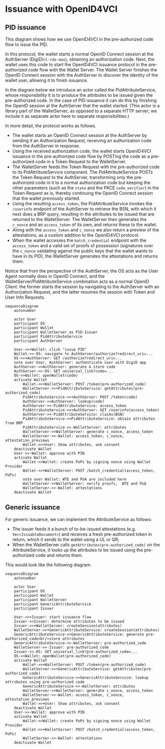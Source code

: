 # Issuance with OpenID4VCI

## PID issuance

This diagram shows how we use OpenID4VCI in the pre-authorized code flow to issue the PID.

In this protocol, the wallet starts a normal OpenID Connect session at the AuthServer (DigiD/`nl-rdo-max`), obtaining an authorization code. Next, the wallet uses this code to start the OpenID4VCI issuance protocol in the pre-authorized code flow with the Wallet Server. The Wallet Server finishes the OpenID Connect session with the AuthServer to discover the identity of the wallet user, allowing it to finish issuance.

In the diagram below we introduce an actor called the PidAttributeService, whose responsibility it is to produce the attributes to be issued given the pre-authorized code. In the case of PID issuance it can do this by finishing the OpenID session at the AuthServer that the wallet started. (This actor is a library part of the WalletServer, as opposed to a separate HTTP server; we include it as separate actor here to separate responsibilities.)

In more detail, the protocol works as follows.

- The wallet starts an OpenID Connect session at the AuthServer by sending it an Authorization Request, receiving an authorization code from the AuthServer in response.
- Using the received authorization code, the wallet starts OpenID4VCI issuance in the pre-authorized code flow by POSTing the code as a pre-authorized code in a Token Request to the WalletServer.
- The WalletServer feeds the Token Request with the pre-authorized code to its PidAttributeService component. The PidAttributeService POSTs the Token Request to the AuthServer, transforming only the pre-authorized code in it to a normal authorization code but keeping the other parameters (such as the `state` and the PKCE `code_verifier`) in the Token Request as is, thereby continuing the OpenID Connect session that the wallet previously started.
- Using the resulting `access_token`, the PidAttributeService invokes the `/userinfo` endpoint of the AuthServer to retrieve the BSN, with which it next does a BRP query, resulting in the attributes to be issued that are returned to the WalletServer. The WalletServer then generates the `c_nonce` and an `access_token` of its own, and returns these to the wallet.
- Along with the `access_token` and `c_nonce` we also return a preview of the attestations, as a custom addition to the OpenID4VCI protocol.
- When the wallet accesses the `batch_credential` endpoint with the `access_token` and a valid set of proofs of possession (signatures over the `c_nonce` validating against the public keys that the wallet wants to have in its PID), the WalletServer generates the attestations and returns them.

Notice that from the perspective of the AuthServer, the OS acts as the User Agent normally does in OpenID Connect, and the WalletServer/PidAttributeService combination acts as a normal OpenID Client: the former starts the session by navigating to the AuthServer with an Authorization Request, and the latter resumes the session with Token and User Info Requests.

```mermaid
sequenceDiagram
    autonumber

    actor User
    participant OS
    participant Wallet
    participant WalletServer as PID-Issuer
    participant PidAttributeService
    participant AuthServer

    User->>+Wallet: click "issue PID"
    Wallet->>-OS: navigate to AuthServer/authorize?redirect_uri=...
    OS->>+AuthServer: GET /authorize?redirect_uri=...
    note over User, AuthServer: authenticate user with DigiD app
    AuthServer->>AuthServer: generate & store code
    AuthServer->>-OS: GET universal_link?code=...
    OS->>Wallet: openWallet(code)
    activate Wallet
        Wallet->>+WalletServer: POST /token(pre-authorized_code)
        WalletServer->>+PidAttributeService: getAttributes(pre-authorized_code)
        PidAttributeService->>+AuthServer: POST /token(code)
        AuthServer->>AuthServer: lookup(code)
        AuthServer->>-PidAttributeService: access_token
        PidAttributeService->>+AuthServer: GET /userinfo(access_token)
        AuthServer->>-PidAttributeService: claims(BSN)
        PidAttributeService->>PidAttributeService: obtain attributes from BRP
        PidAttributeService->>-WalletServer: attributes
        WalletServer->>WalletServer: generate c_nonce, access_token
        WalletServer->>-Wallet: access_token, c_nonce, attestation_previews
        Wallet->>+User: Show attributes, ask consent
    deactivate Wallet
    User->>-Wallet: approve with PIN
    activate Wallet
        Wallet->>Wallet: create PoPs by signing nonce using Wallet Provider
        Wallet->>+WalletServer: POST /batch_credential(access_token, PoPs)
        note over Wallet: WTE and PoA are included here
        WalletServer->>WalletServer: verify proofs,  WTE and PoA
        WalletServer->>-Wallet: attestations
    deactivate Wallet
```

## Generic issuance

For generic issuance, we can implement the AttributeService as follows:
  * The issuer feeds it a bunch of to-be-issued attestations (e.g. `Vec<IssuableDocument>`) and receives a fresh pre-authorized token in return, which it sends to the wallet using a UL or QR;
  * When the WalletServer calls `getAttributes(pre-authorized_code)` on the AttributeService, it looks up the attributes to be issued using the pre-authorized code and returns them.

This would look like the following diagram.

```mermaid
sequenceDiagram
    autonumber

    actor User
    participant OS
    participant Wallet
    participant WalletServer
    participant GenericAttributeService
    participant Issuer

    User->>+Issuer: start issuance flow
    Issuer->>Issuer: determine attributes to be issued
    Issuer->>+WalletServer: createSession(attributes)
    WalletServer->>+GenericAttributeService: createSession(attributes)
    GenericAttributeService->>GenericAttributeService: generate pre-authorized_code<br/>store attributes
    GenericAttributeService->>-WalletServer: pre-authorized_code
    WalletServer->>-Issuer: pre-authorized_code
    Issuer->>-OS: GET universal_link?pre-authorized_code=...
    OS->>Wallet: openWallet(pre-authorized_code)
    activate Wallet
        Wallet->>+WalletServer: POST /token(pre-authorized_code)
        WalletServer->>+GenericAttributeService: getAttributes(pre-authorized_code)
        GenericAttributeService->>GenericAttributeService: lookup attributes using pre-authorized code
        GenericAttributeService->>-WalletServer: attributes
        WalletServer->>WalletServer: generate c_nonce, access_token
        WalletServer->>-Wallet: access_token, c_nonce, attestation_previews
        Wallet->>+User: Show attributes, ask consent
    deactivate Wallet
    User->>-Wallet: approve with PIN
    activate Wallet
        Wallet->>Wallet: create PoPs by signing nonce using Wallet Provider
        Wallet->>+WalletServer: POST /batch_credential(access_token, PoPs)
        WalletServer->>-Wallet: attestations
    deactivate Wallet
```
